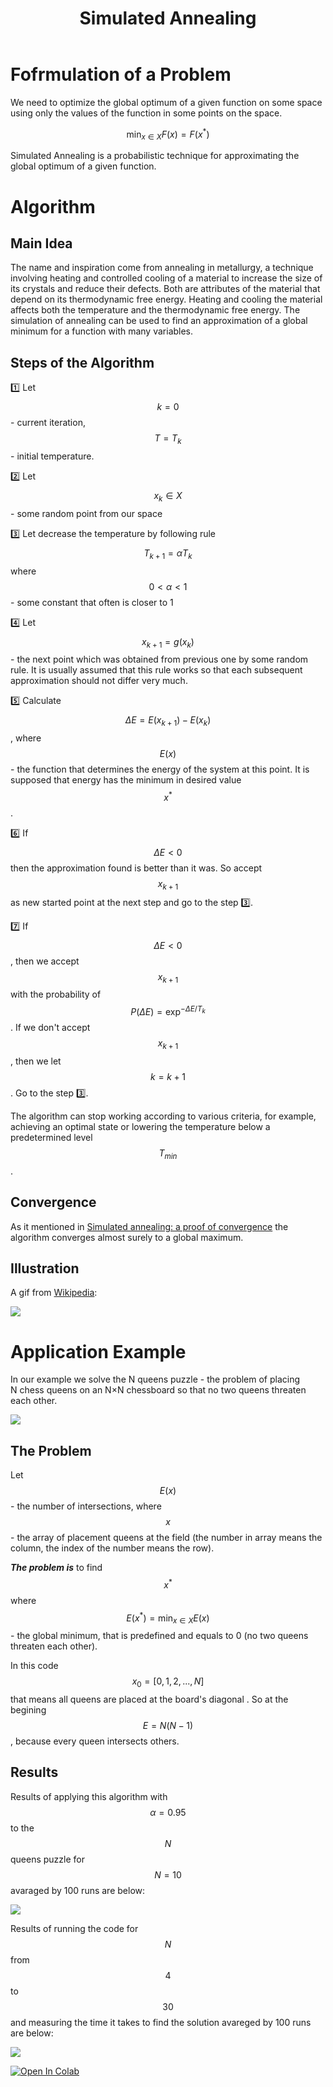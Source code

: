 ﻿---
layout: default
title: Simulated Annealing
parent: Zero order methods
grand_parent: Methods
nav_order: 2
---

# Fofrmulation of a Problem

We need to optimize the global optimum of a given function on some space using only the values of the function in some points on the space.

$$\min_{x \in X} F(x) = F(x^*)$$

Simulated Annealing is a probabilistic technique for approximating the global optimum of a given function.

# Algorithm

## Main Idea

The name and inspiration come from annealing in metallurgy, a technique involving heating and controlled cooling of a material to increase the size of its crystals and reduce their defects. Both are attributes of the material that depend on its thermodynamic free energy. Heating and cooling the material affects both the temperature and the thermodynamic free energy. The simulation of annealing can be used to find an approximation of a global minimum for a function with many variables.

## Steps of the Algorithm

1️⃣ Let $$ k = 0 $$ - current iteration, $$T = T_k$$ - initial temperature.

2️⃣ Let $$x_k \in X$$ - some random point from our space

3️⃣ Let decrease the temperature by following rule $$T_{k+1} = \alpha T_k$$ where $$ 0 < \alpha < 1$$ - some constant that often is closer to 1

4️⃣ Let $$x_{k+1} = g(x_k)$$ - the next point which was obtained from previous one by some random rule. It is usually assumed that this rule works so that each subsequent approximation should not differ very much.

5️⃣ Calculate $$\Delta E = E(x_{k+1}) - E(x_{k})$$, where $$E(x)$$ - the function that determines the energy of the system at this point. It is supposed that energy has the minimum in desired value $$x^*$$.

6️⃣ If $$\Delta E < 0$$ then the approximation found is better than it was. So accept $$x_{k+1}$$ as new started point at the next step and go to the step 3️⃣.

7️⃣ If $$\Delta E < 0$$, then we accept $$x_{k+1}$$ with the probability of $$P(\Delta E) = \exp^{-\Delta E / T_k}$$. If we don't accept $$x_{k+1}$$, then we let $$k = k+ 1$$. Go to the step 3️⃣.

The algorithm can stop working according to various criteria, for example, achieving an optimal state or lowering the temperature below a predetermined level $$T_{min}$$.

## Convergence

As it mentioned in [Simulated annealing: a proof of convergence](https://ieeexplore.ieee.org/document/295910) the algorithm converges almost surely to a global maximum.

## Illustration

A gif from [Wikipedia](https://en.wikipedia.org/wiki/Markdown):

![](../sa_wiki.gif)

# Application Example

In our example we solve the N queens puzzle - the problem of placing N chess queens on an N×N chessboard so that no two queens threaten each other.

![](../queens.svg)

## The Problem

Let $$E(x)$$ - the number of intersections, where $$x$$ - the array of placement queens at the field (the number in array means the column, the index of the number means the row).

**_The problem is_** to find $$x^*$$ where $$E(x^*) =  \min_{x \in X} E(x)$$ - the global minimum, that is predefined and equals to 0 (no two queens threaten each other).

In this code $$x_0 = [0,1,2,...,N]$$ that means all queens are placed at the board's diagonal . So at the begining $$E = N(N-1)$$, because every queen intersects others.

## Results

Results of applying this algorithm with $$\alpha = 0.95$$ to the $$N$$ queens puzzle for $$N = 10$$ avaraged by 100 runs are below:

![](../sa-example.svg)

Results of running the code for $$N$$ from $$4$$ to $$30$$ and measuring the time it takes to find the solution avareged by 100 runs are below:

![](../sa-runs.svg)

[![Open In Colab](https://colab.research.google.com/assets/colab-badge.svg#button)](https://colab.research.google.com/drive/1NTBSgC_fUuqt9YxN68cUq00tLcjfw-vy)
